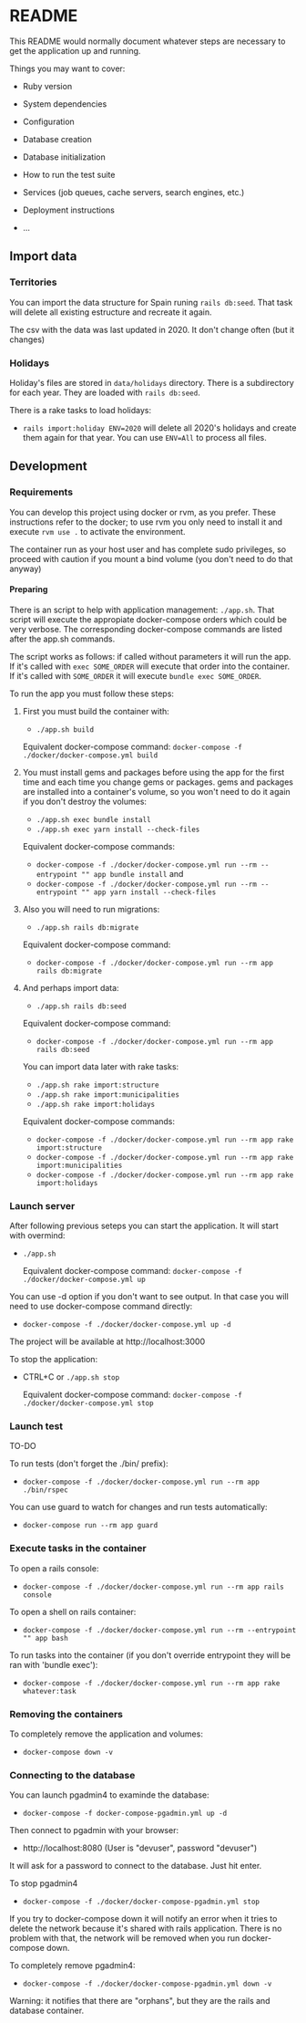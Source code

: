 # README

This README would normally document whatever steps are necessary to get the
application up and running.

Things you may want to cover:

* Ruby version

* System dependencies

* Configuration

* Database creation

* Database initialization

* How to run the test suite

* Services (job queues, cache servers, search engines, etc.)

* Deployment instructions

* ...

## Import data

### Territories

You can import the data structure for Spain runing ```rails db:seed```. That task will delete all existing estructure and recreate it again.

The csv with the data was last updated in 2020. It don't change often (but it changes)


### Holidays

Holiday's files are stored in ```data/holidays``` directory. There is a subdirectory for each year. They are loaded with ```rails db:seed```.

There is a rake tasks to load holidays:
- ```rails import:holiday ENV=2020``` will delete all 2020's holidays and create them again for that year. You can use ```ENV=All``` to process all files.

## Development

### Requirements

You can develop this project using docker or rvm, as you prefer. These instructions refer to the docker; to use rvm you only need to install it and execute ```rvm use .``` to activate the environment.

The container run as your host user and has complete sudo privileges, so proceed with caution if you mount a bind volume (you don't need to do that anyway)

#### Preparing

There is an script to help with application management: ```./app.sh```. That script will execute the appropiate docker-compose orders which could be very verbose. The corresponding docker-compose commands are listed after the app.sh commands.

The script works as follows: if called without parameters it will run the app. If it's called with ```exec SOME_ORDER``` will execute that order into the container. If it's called with ```SOME_ORDER``` it will execute ```bundle exec SOME_ORDER```.

To run the app you must follow these steps:

1) First you must build the container with:
    - ```./app.sh build```

    Equivalent docker-compose command: ```docker-compose -f ./docker/docker-compose.yml build```

2) You must install gems and packages before using the app for the first time and each time you change gems or packages. gems and packages are installed into a container's volume, so you won't need to do it again if you don't destroy the volumes:
    - ```./app.sh exec bundle install```
    - ```./app.sh exec yarn install --check-files```

    Equivalent docker-compose commands: 
    - ```docker-compose -f ./docker/docker-compose.yml run --rm --entrypoint "" app bundle install``` and 
    - ```docker-compose -f ./docker/docker-compose.yml run --rm --entrypoint "" app yarn install --check-files```

3) Also you will need to run migrations: 
    - ```./app.sh rails db:migrate```

    Equivalent docker-compose command: 
    - ```docker-compose -f ./docker/docker-compose.yml run --rm app rails db:migrate```

4) And perhaps import data: 
    - ```./app.sh rails db:seed```

    Equivalent docker-compose command: 
    - ```docker-compose -f ./docker/docker-compose.yml run --rm app rails db:seed```

    You can import data later with rake tasks:
    - ```./app.sh rake import:structure```
    - ```./app.sh rake import:municipalities```
    - ```./app.sh rake import:holidays```

    Equivalent docker-compose commands:
    - ```docker-compose -f ./docker/docker-compose.yml run --rm app rake import:structure```
    - ```docker-compose -f ./docker/docker-compose.yml run --rm app rake import:municipalities```
    - ```docker-compose -f ./docker/docker-compose.yml run --rm app rake import:holidays```

### Launch server

After following previous seteps you can start the application. It will start with overmind:
- ```./app.sh```

    Equivalent docker-compose command: ```docker-compose -f ./docker/docker-compose.yml up```

You can use -d option if you don't want to see output. In that case you will need to use docker-compose command directly:
- ```docker-compose -f ./docker/docker-compose.yml up -d```

The project will be available at http://localhost:3000

To stop the application: 
- CTRL+C or ```./app.sh stop```

    Equivalent docker-compose command: ```docker-compose -f ./docker/docker-compose.yml stop```

### Launch test
TO-DO

To run tests (don't forget the ./bin/ prefix):
- ```docker-compose -f ./docker/docker-compose.yml run --rm app ./bin/rspec```

You can use guard to watch for changes and run tests automatically:
- ```docker-compose run --rm app guard```

### Execute tasks in the container

To open a rails console:
- ```docker-compose -f ./docker/docker-compose.yml run --rm app rails console```

To open a shell on rails container:
- ```docker-compose -f ./docker/docker-compose.yml run --rm --entrypoint "" app bash```

To run tasks into the container (if you don't override entrypoint they will be ran with 'bundle exec'): 
- ```docker-compose -f ./docker/docker-compose.yml run --rm app rake whatever:task```

### Removing the containers

To completely remove the application and volumes: 
- ```docker-compose down -v```

### Connecting to the database

You can launch pgadmin4 to examinde the database:
- ```docker-compose -f docker-compose-pgadmin.yml up -d```

Then connect to pgadmin with your browser:
- http://localhost:8080 (User is "devuser", password "devuser")

It will ask for a password to connect to the database. Just hit enter.

To stop pgadmin4
- ```docker-compose -f ./docker/docker-compose-pgadmin.yml stop```

If you try to docker-compose down it will notify an error when it tries to delete the network because it's shared with rails application. There is no problem with that, the network will be removed when you run docker-compose down.

To completely remove pgadmin4:
- ```docker-compose -f ./docker/docker-compose-pgadmin.yml down -v```

Warning: it notifies that there are "orphans", but they are the rails and database container.